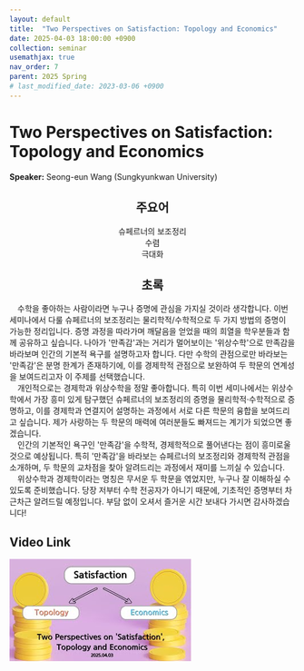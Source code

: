 ```yaml
---
layout: default
title:  "Two Perspectives on Satisfaction: Topology and Economics"
date: 2025-04-03 18:00:00 +0900
collection: seminar
usemathjax: true
nav_order: 7
parent: 2025 Spring
# last_modified_date: 2023-03-06 +0900
---
```

# Two Perspectives on Satisfaction: Topology and Economics

**Speaker:** Seong-eun Wang (Sungkyunkwan University) <br>
   
## <center> 주요어 </center>
<center>슈페르너의 보조정리</center>
<center>수렴</center>
<center>극대화</center>
   
## <center> 초록 </center>

&emsp;수학을 좋아하는 사람이라면 누구나 증명에 관심을 가지실 것이라 생각합니다. 이번 세미나에서 다룰 슈페르너의 보조정리는 물리학적/수학적으로 두 가지 방법의 증명이 가능한 정리입니다. 증명 과정을 따라가며 깨달음을 얻었을 때의 희열을 학우분들과 함께 공유하고 싶습니다. 나아가 '만족감'과는 거리가 멀어보이는 '위상수학'으로 만족감을 바라보며 인간의 기본적 욕구를 설명하고자 합니다. 다만 수학의 관점으로만 바라보는 '만족감'은 분명 한계가 존재하기에, 이를 경제학적 관점으로 보완하여 두 학문의 연계성을 보여드리고자 이 주제를 선택했습니다.<br>
&emsp;개인적으로는 경제학과 위상수학을 정말 좋아합니다. 특히 이번 세미나에서는 위상수학에서 가장 흥미 있게 탐구했던 슈페르너의 보조정리의 증명을 물리학적·수학적으로 증명하고, 이를 경제학과 연결지어 설명하는 과정에서 서로 다른 학문의 융합을 보여드리고 싶습니다. 제가 사랑하는 두 학문의 매력에 여러분들도 빠져드는 계기가 되었으면 좋겠습니다.<br>
&emsp;인간의 기본적인 욕구인 '만족감'을 수학적, 경제학적으로 풀어낸다는 점이 흥미로울 것으로 예상됩니다. 특히 '만족감'을 바라보는 슈페르너의 보조정리와 경제학적 관점을 소개하며, 두 학문의 교차점을 찾아 알려드리는 과정에서 재미를 느끼실 수 있습니다. <br>
&emsp;위상수학과 경제학이라는 명칭은 무서운 두 학문을 엮었지만, 누구나 잘 이해하실 수 있도록 준비했습니다. 당장 저부터 수학 전공자가 아니기 때문에, 기초적인 증명부터 차근차근 알려드릴 예정입니다. 부담 없이 오셔서 즐거운 시간 보내다 가시면 감사하겠습니다!<br>

## Video Link

[![Video Label](pictures/7_satisfaction.jpg)](https://youtu.be/0fZ5s46uZ8M)

<!--## ## PDF Download
<a target='_blank' href='download/EulerLagrange.pdf'>Euler-Lagrange equation PPT</a>-->